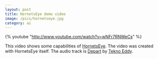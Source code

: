 ```yaml
---
layout: post
title: HornetsEye demo video
image: /pics/hornetseye.jpg
category: ai
---
```


{% youtube "http://www.youtube.com/watch?v=wNFr7RNWeCs" %}

This video shows some capabilities of [HornetsEye][1]. The video was created with HornetsEye itself. The audio track is [Depart][3] by [Tekno Eddy][4].

[1]: http://www.wedesoft.de/hornetseye-api/
[2]: http://recordmydesktop.sourceforge.net/
[3]: http://ccmixter.org/files/Tekno_Eddy/14488
[4]: http://ccmixter.org/people/Tekno_Eddy
